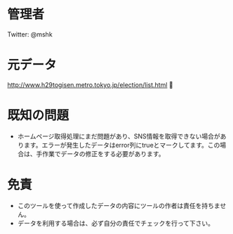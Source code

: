 # 管理者

Twitter: @mshk

# 元データ

http://www.h29togisen.metro.tokyo.jp/election/list.html

# 既知の問題

- ホームページ取得処理にまだ問題があり、SNS情報を取得できない場合があります。エラーが発生したデータはerror列にtrueとマークしてます。この場合は、手作業でデータの修正をする必要があります。

# 免責

- このツールを使って作成したデータの内容にツールの作者は責任を持ちません。
- データを利用する場合は、必ず自分の責任でチェックを行って下さい。
